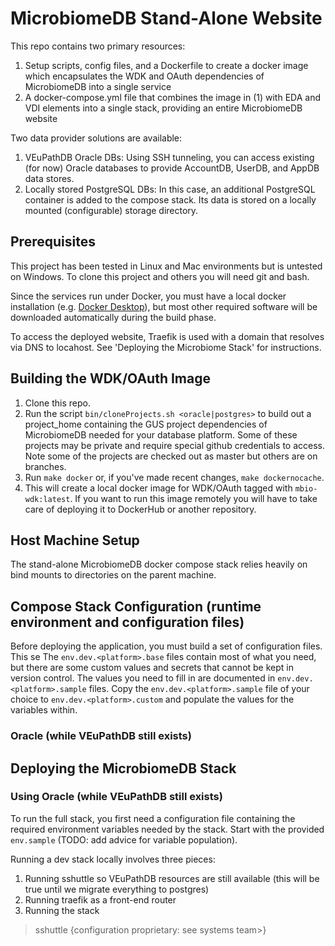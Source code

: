 # MicrobiomeDB Stand-Alone Website

This repo contains two primary resources:
1. Setup scripts, config files, and a Dockerfile to create a docker image which encapsulates the WDK and OAuth dependencies of MicrobiomeDB into a single service
2. A docker-compose.yml file that combines the image in (1) with EDA and VDI elements into a single stack, providing an entire MicrobiomeDB website

Two data provider solutions are available:
1. VEuPathDB Oracle DBs: Using SSH tunneling, you can access existing (for now) Oracle databases to provide AccountDB, UserDB, and AppDB data stores.
2. Locally stored PostgreSQL DBs: In this case, an additional PostgreSQL container is added to the compose stack.  Its data is stored on a locally mounted (configurable) storage directory.

## Prerequisites

This project has been tested in Linux and Mac environments but is untested on Windows.  To clone this project and others you will need git and bash.

Since the services run under Docker, you must have a local docker installation (e.g. [Docker Desktop](https://www.docker.com/products/docker-desktop)), but most other required software will be downloaded automatically during the build phase.

To access the deployed website, Traefik is used with a domain that resolves via DNS to locahost.  See 'Deploying the Microbiome Stack' for instructions.

## Building the WDK/OAuth Image

1. Clone this repo.
2. Run the script `bin/cloneProjects.sh <oracle|postgres>` to build out a project_home containing the GUS project dependencies of MicrobiomeDB needed for your database platform.  Some of these projects may be private and require special github credentials to access.  Note some of the projects are checked out as master but others are on branches.
3. Run `make docker` or, if you've made recent changes,  `make dockernocache`.
4. This will create a local docker image for WDK/OAuth tagged with `mbio-wdk:latest`.  If you want to run this image remotely you will have to take care of deploying it to DockerHub or another repository.

## Host Machine Setup

The stand-alone MicrobiomeDB docker compose stack relies heavily on bind mounts to directories on the parent machine.  

## Compose Stack Configuration (runtime environment and configuration files)

Before deploying the application, you must build a set of configuration files.  This se  The `env.dev.<platform>.base` files contain most of what you need, but there are some custom values and secrets that cannot be kept in version control.  The values you need to fill in are documented in `env.dev.<platform>.sample` files.  Copy the `env.dev.<platform>.sample` file of your choice to `env.dev.<platform>.custom` and populate the values for the variables within.

### Oracle (while VEuPathDB still exists)


## Deploying the MicrobiomeDB Stack

### Using Oracle (while VEuPathDB still exists)

To run the full stack, you first need a configuration file containing the required environment variables needed by the stack.  Start with the provided `env.sample` (TODO: add advice for variable population).

Running a dev stack locally involves three pieces:
1. Running sshuttle so VEuPathDB resources are still available (this will be true until we migrate everything to postgres)
2. Running traefik as a front-end router
3. Running the stack

> sshuttle {configuration proprietary: see systems team>}
